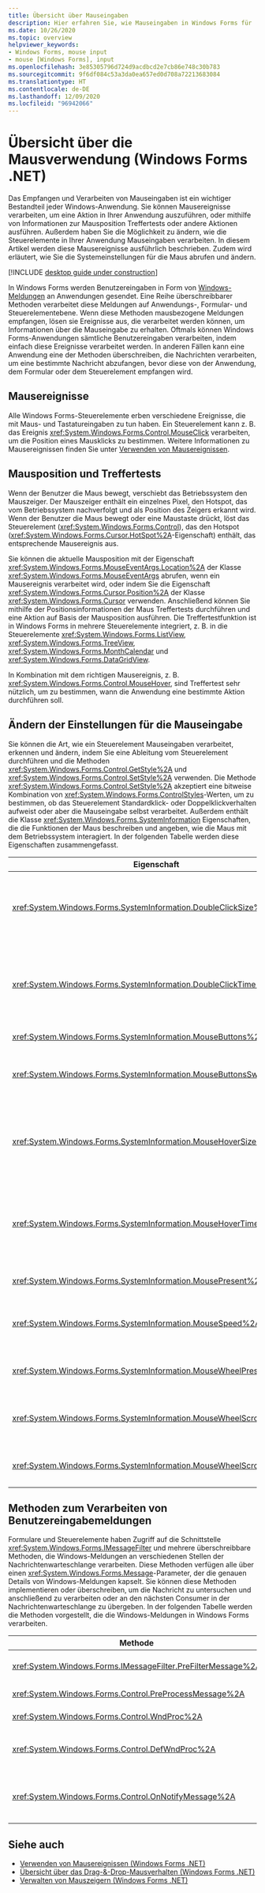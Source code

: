 ```yaml
---
title: Übersicht über Mauseingaben
description: Hier erfahren Sie, wie Mauseingaben in Windows Forms für .NET funktionieren. Mausereignisse werden von Formularen und Steuerelementen ausgelöst und geben die Position und den Schaltflächenzustand der Maus wieder.
ms.date: 10/26/2020
ms.topic: overview
helpviewer_keywords:
- Windows Forms, mouse input
- mouse [Windows Forms], input
ms.openlocfilehash: 3e85305796d724d9acdbcd2e7cb86e748c30b783
ms.sourcegitcommit: 9f6df084c53a3da0ea657ed0d708a72213683084
ms.translationtype: HT
ms.contentlocale: de-DE
ms.lasthandoff: 12/09/2020
ms.locfileid: "96942066"
---
```

# <a name="overview-of-using-the-mouse-windows-forms-net"></a>Übersicht über die Mausverwendung (Windows Forms .NET)

Das Empfangen und Verarbeiten von Mauseingaben ist ein wichtiger Bestandteil jeder Windows-Anwendung. Sie können Mausereignisse verarbeiten, um eine Aktion in Ihrer Anwendung auszuführen, oder mithilfe von Informationen zur Mausposition Treffertests oder andere Aktionen ausführen. Außerdem haben Sie die Möglichkeit zu ändern, wie die Steuerelemente in Ihrer Anwendung Mauseingaben verarbeiten. In diesem Artikel werden diese Mausereignisse ausführlich beschrieben. Zudem wird erläutert, wie Sie die Systemeinstellungen für die Maus abrufen und ändern.

[!INCLUDE [desktop guide under construction](../../includes/desktop-guide-preview-note.md)]

In Windows Forms werden Benutzereingaben in Form von [Windows-Meldungen](/windows/win32/winmsg/about-messages-and-message-queues) an Anwendungen gesendet. Eine Reihe überschreibbarer Methoden verarbeitet diese Meldungen auf Anwendungs-, Formular- und Steuerelementebene. Wenn diese Methoden mausbezogene Meldungen empfangen, lösen sie Ereignisse aus, die verarbeitet werden können, um Informationen über die Mauseingabe zu erhalten. Oftmals können Windows Forms-Anwendungen sämtliche Benutzereingaben verarbeiten, indem einfach diese Ereignisse verarbeitet werden. In anderen Fällen kann eine Anwendung eine der Methoden überschreiben, die Nachrichten verarbeiten, um eine bestimmte Nachricht abzufangen, bevor diese von der Anwendung, dem Formular oder dem Steuerelement empfangen wird.

## <a name="mouse-events"></a>Mausereignisse

Alle Windows Forms-Steuerelemente erben verschiedene Ereignisse, die mit Maus- und Tastatureingaben zu tun haben. Ein Steuerelement kann z. B. das Ereignis <xref:System.Windows.Forms.Control.MouseClick> verarbeiten, um die Position eines Mausklicks zu bestimmen. Weitere Informationen zu Mausereignissen finden Sie unter [Verwenden von Mausereignissen](events.md).

## <a name="mouse-location-and-hit-testing"></a>Mausposition und Treffertests

Wenn der Benutzer die Maus bewegt, verschiebt das Betriebssystem den Mauszeiger. Der Mauszeiger enthält ein einzelnes Pixel, den Hotspot, das vom Betriebssystem nachverfolgt und als Position des Zeigers erkannt wird. Wenn der Benutzer die Maus bewegt oder eine Maustaste drückt, löst das Steuerelement (<xref:System.Windows.Forms.Control>), das den Hotspot (<xref:System.Windows.Forms.Cursor.HotSpot%2A>-Eigenschaft) enthält, das entsprechende Mausereignis aus.

Sie können die aktuelle Mausposition mit der Eigenschaft <xref:System.Windows.Forms.MouseEventArgs.Location%2A> der Klasse <xref:System.Windows.Forms.MouseEventArgs> abrufen, wenn ein Mausereignis verarbeitet wird, oder indem Sie die Eigenschaft <xref:System.Windows.Forms.Cursor.Position%2A> der Klasse <xref:System.Windows.Forms.Cursor> verwenden. Anschließend können Sie mithilfe der Positionsinformationen der Maus Treffertests durchführen und eine Aktion auf Basis der Mausposition ausführen. Die Treffertestfunktion ist in Windows Forms in mehrere Steuerelemente integriert, z. B. in die Steuerelemente <xref:System.Windows.Forms.ListView>, <xref:System.Windows.Forms.TreeView>, <xref:System.Windows.Forms.MonthCalendar> und <xref:System.Windows.Forms.DataGridView>.

In Kombination mit dem richtigen Mausereignis, z. B. <xref:System.Windows.Forms.Control.MouseHover>, sind Treffertest sehr nützlich, um zu bestimmen, wann die Anwendung eine bestimmte Aktion durchführen soll.

## <a name="changing-mouse-input-settings"></a>Ändern der Einstellungen für die Mauseingabe

Sie können die Art, wie ein Steuerelement Mauseingaben verarbeitet, erkennen und ändern, indem Sie eine Ableitung vom Steuerelement durchführen und die Methoden <xref:System.Windows.Forms.Control.GetStyle%2A> und <xref:System.Windows.Forms.Control.SetStyle%2A> verwenden. Die Methode <xref:System.Windows.Forms.Control.SetStyle%2A> akzeptiert eine bitweise Kombination von <xref:System.Windows.Forms.ControlStyles>-Werten, um zu bestimmen, ob das Steuerelement Standardklick- oder Doppelklickverhalten aufweist oder aber die Mauseingabe selbst verarbeitet. Außerdem enthält die Klasse <xref:System.Windows.Forms.SystemInformation> Eigenschaften, die die Funktionen der Maus beschreiben und angeben, wie die Maus mit dem Betriebssystem interagiert. In der folgenden Tabelle werden diese Eigenschaften zusammengefasst.

| Eigenschaft                                                               | BESCHREIBUNG                                                                                                                                                            |
|------------------------------------------------------------------------|------------------------------------------------------------------------------------------------------------------------------------------------------------------------|
| <xref:System.Windows.Forms.SystemInformation.DoubleClickSize%2A>       | Ruft die Dimensionen des Bereichs, auf den Benutzer zweimal klicken müssen, damit zwei Mausklicks als Doppelklick erkannt werden, in Pixel ab                     |
| <xref:System.Windows.Forms.SystemInformation.DoubleClickTime%2A>       | Ruft die maximale Anzahl von Millisekunden ab, die zwischen dem ersten und dem darauffolgenden Mausklick verstreichen dürfen, damit die Mausaktion als Doppelklick gilt |
| <xref:System.Windows.Forms.SystemInformation.MouseButtons%2A>          | Ruft die Anzahl der Maustasten ab.                                                                                                                               |
| <xref:System.Windows.Forms.SystemInformation.MouseButtonsSwapped%2A>   | Ruft einen Wert ab, der angibt, ob die Funktionen der linken und der rechten Maustaste vertauscht wurden.                                                                   |
| <xref:System.Windows.Forms.SystemInformation.MouseHoverSize%2A>        | Ruft die Abmessungen des Rechtecks in Pixel ab, auf das der Mauszeiger für eine bestimmte Zeit zeigen muss, bevor eine Mausbewegungsmeldung generiert wird.        |
| <xref:System.Windows.Forms.SystemInformation.MouseHoverTime%2A>        | Ruft die Zeit in Millisekunden ab, für die sich der Mauszeiger im Bewegungsrechteck befinden muss, bevor eine Mausbewegungsmeldung generiert wird.                                   |
| <xref:System.Windows.Forms.SystemInformation.MousePresent%2A>          | Ruft einen Wert ab, der angibt, ob eine Maus installiert ist                                                                                                                  |
| <xref:System.Windows.Forms.SystemInformation.MouseSpeed%2A>            | Ruft einen Wert ab, der die aktuelle Mausgeschwindigkeit auf einer Skala von 1 bis 20 angibt                                                                                                         |
| <xref:System.Windows.Forms.SystemInformation.MouseWheelPresent%2A>     | Ruft einen Wert ab, der angibt, ob eine Maus mit einem Mausrad installiert ist.                                                                                               |
| <xref:System.Windows.Forms.SystemInformation.MouseWheelScrollDelta%2A> | Ruft die Größe des Deltawerts des Inkrements einer einzelnen Drehung des Mausrads ab                                                                                  |
| <xref:System.Windows.Forms.SystemInformation.MouseWheelScrollLines%2A> | Ruft die Anzahl der Zeilen ab, die mit einem Bildlauf erfasst werden, wenn das Mausrad gedreht wird.                                                                                                    |

## <a name="methods-that-process-user-input-messages"></a>Methoden zum Verarbeiten von Benutzereingabemeldungen

Formulare und Steuerelemente haben Zugriff auf die Schnittstelle <xref:System.Windows.Forms.IMessageFilter> und mehrere überschreibbare Methoden, die Windows-Meldungen an verschiedenen Stellen der Nachrichtenwarteschlange verarbeiten. Diese Methoden verfügen alle über einen <xref:System.Windows.Forms.Message>-Parameter, der die genauen Details von Windows-Meldungen kapselt. Sie können diese Methoden implementieren oder überschreiben, um die Nachricht zu untersuchen und anschließend zu verarbeiten oder an den nächsten Consumer in der Nachrichtenwarteschlange zu übergeben. In der folgenden Tabelle werden die Methoden vorgestellt, die die Windows-Meldungen in Windows Forms verarbeiten.

| Methode     | Hinweise |
|------------|-----------|
| <xref:System.Windows.Forms.IMessageFilter.PreFilterMessage%2A> | Diese Methode fängt in die Warteschlange eingereihte (veröffentlichte) Windows-Nachrichten auf Anwendungsebene ab.|
| <xref:System.Windows.Forms.Control.PreProcessMessage%2A>       | Diese Methode fängt Windows-Meldungen auf Formular- und Steuerelementebene ab, bevor diese verarbeitet werden.|
| <xref:System.Windows.Forms.Control.WndProc%2A>                 | Diese Methode verarbeitet Windows-Meldungen auf Formular- und Steuerelementebene.|
| <xref:System.Windows.Forms.Control.DefWndProc%2A>              | Diese Methode führt die Standardverarbeitung von Windows-Meldungen auf Formular- und Steuerelementebene aus. Hierdurch wird die minimale Funktionalität eines Fensters gewährleistet.|
| <xref:System.Windows.Forms.Control.OnNotifyMessage%2A>         | Diese Methode fängt Nachrichten auf Formular- und Steuerelementebene ab, nachdem diese verarbeitet wurden. Das Stilbit <xref:System.Windows.Forms.ControlStyles.EnableNotifyMessage> muss festgelegt werden, damit diese Methode aufgerufen wird.|

## <a name="see-also"></a>Siehe auch

- [Verwenden von Mausereignissen (Windows Forms .NET)](events.md)
- [Übersicht über das Drag-&-Drop-Mausverhalten (Windows Forms .NET)](drag-and-drop.md)
- [Verwalten von Mauszeigern (Windows Forms .NET)](how-to-manage-cursor-pointer.md)
